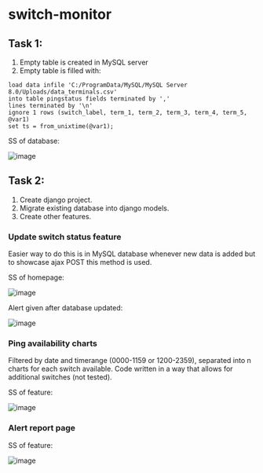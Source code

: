 # switch-monitor
## Task 1:
1) Empty table is created in MySQL server
2) Empty table is filled with:

```
load data infile 'C:/ProgramData/MySQL/MySQL Server 8.0/Uploads/data_terminals.csv'
into table pingstatus fields terminated by ','
lines terminated by '\n'
ignore 1 rows (switch_label, term_1, term_2, term_3, term_4, term_5, @var1)
set ts = from_unixtime(@var1);
```

SS of database:

![image](https://user-images.githubusercontent.com/57749508/206892220-8fbbf32b-d980-4ba3-b324-5a1611b19c76.png)

## Task 2:
1) Create django project.
2) Migrate existing database into django models.
3) Create other features.

### Update switch status feature

Easier way to do this is in MySQL database whenever new data is added but to showcase ajax POST this method is used.

SS of homepage:

![image](https://user-images.githubusercontent.com/57749508/206892143-1646deb3-26c3-4ba0-adfc-1f73fbafad99.png)

Alert given after database updated:

![image](https://user-images.githubusercontent.com/57749508/206892182-84690f9d-1972-4510-9907-3e5bdaa8a10f.png)

### Ping availability charts

Filtered by date and timerange (0000-1159 or 1200-2359), separated into n charts for each switch available. Code written in a way that allows for additional switches (not tested).

SS of feature:

![image](https://user-images.githubusercontent.com/57749508/206892398-a2210675-7bde-4799-9555-ac8f9dcd95a8.png)

### Alert report page

SS of feature:

![image](https://user-images.githubusercontent.com/57749508/206892414-8ab25cbd-366c-422e-91ec-c97a945fd3fe.png)

